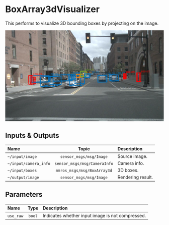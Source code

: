 # BoxArray3dVisualizer

This performs to visualize 3D bounding boxes by projecting on the image.

![BoxArray3d](../assets/sample_box_array3d.png)

## Inputs & Outputs

| Name                  |            Topic             | Description       |
| :-------------------- | :--------------------------: | :---------------- |
| `~/input/image`       |   `sensor_msgs/msg/Image`    | Source image.     |
| `~/input/camera_info` | `sensor_msgs/msg/CameraInfo` | Camera info.      |
| `~/input/boxes`       | `mmros_msgs/msg/BoxArray3d`  | 3D boxes.         |
| `~/output/image`      |   `sensor_msgs/msg/Image`    | Rendering result. |

## Parameters

| Name      |  Type  | Description                                      |
| :-------- | :----: | :----------------------------------------------- |
| `use_raw` | `bool` | Indicates whether input image is not compressed. |
